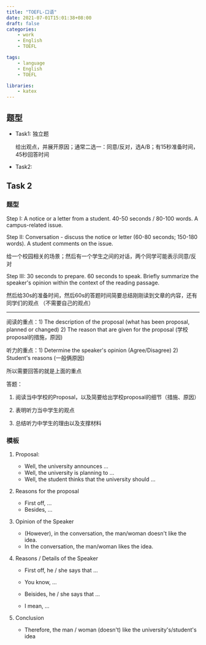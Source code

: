 ```yaml
---
title: "TOEFL-口语"
date: 2021-07-01T15:01:38+08:00
draft: false
categories:
    - work
    - English
    - TOEFL

tags:
    - language
    - English
    - TOEFL

libraries:
    - katex
---
```


## 题型

- Task1: 独立题

    给出观点，并展开原因；通常二选一：同意/反对，选A/B；有15秒准备时间，45秒回答时间
    
- Task2: 


## Task 2 

### 题型

Step I: A notice or a letter from a student. 40-50 seconds / 80-100 words. A campus-related issue. 

Step II: Conversation - discuss the notice or letter (60-80 seconds; 150-180 words). A student comments on the issue.

给一个校园相关的场景；然后有一个学生之间的对话，两个同学可能表示同意/反对

Step III: 30 seconds to prepare. 60 seconds to speak. Briefly summarize the speaker's opinion within the context of the reading passage.

然后给30s的准备时间，然后60s的答题时间简要总结刚刚读到文章的内容，还有同学们的观点 （不需要自己的观点）

---------------------------------------------

阅读的重点：1) The description of the proposal (what has been proposal, planned or changed) 2) The reason that are given for the proposal (学校proposal的措施，原因)

听力的重点：1) Determine the speaker's opinion (Agree/Disagree) 2) Student's reasons (一般俩原因)

所以需要回答的就是上面的重点

答题：

1. 阅读当中学校的Proposal，以及简要给出学校proposal的细节（措施、原因）

2. 表明听力当中学生的观点

3. 总结听力中学生的理由以及支撑材料


### 模板

1. Proposal:
    
    - Well, the university announces ...
    - Well, the university is planning to ...
    - Well, the student thinks that the university should ...

2. Reasons for the proposal
    
    - First off, ...
    - Besides, ...

3. Opinion of the Speaker

    - (However), in the conversation, the man/woman doesn't like the idea.
    - In the conversation, the man/woman likes the idea.

4. Reasons / Details of the Speaker

    - First off, he / she says that ...
    - You know, ...

    - Beisides, he / she says that ...
    - I mean, ...

5. Conclusion

    - Therefore, the man / woman (doesn't) like the university's/student's idea